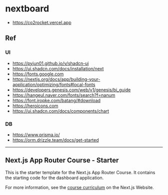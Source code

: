 # nextboard
- https://co2rocket.vercel.app

## Ref
### UI
- https://pyjun01.github.io/v/shadcn-ui
- https://ui.shadcn.com/docs/installation/next
- https://fonts.google.com
- https://nextjs.org/docs/app/building-your-application/optimizing/fonts#local-fonts
- https://developers.genesis.com/web/v1/genesis/bi_guide
- https://hangeul.naver.com/fonts/search?f=nanum
- https://font.iropke.com/batang/#download
- https://heroicons.com
- https://ui.shadcn.com/docs/components/chart


### DB
- https://www.prisma.io/
- https://orm.drizzle.team/docs/get-started


---
## Next.js App Router Course - Starter

This is the starter template for the Next.js App Router Course. It contains the starting code for the dashboard application.

For more information, see the [course curriculum](https://nextjs.org/learn) on the Next.js Website.
